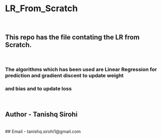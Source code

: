 # LR_From_Scratch

<br>

## This repo has the file contating the LR from Scratch.

<br>

### The algorithms which has been used are Linear Regression for prediction and gradient discent to update weight
### and bias and to update loss

<br>

## Author - Tanishq Sirohi
<br>
## Email - tanishq.sirohi1@gmail.com

